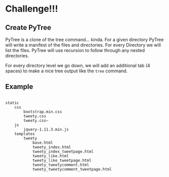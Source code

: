 # Challenge!!!

## Create PyTree

PyTree is a clone of the tree command... kinda.
For a given directory PyTree will write a manifest of the files and directories.
For every Directory we will list the files.
PyTree will use recursion to follow through any nested directories.

For every directory level we go down, we will add an additional tab (4 spaces) to make a nice tree output like
the `tree` command.

## Example

```>> pytree('static')

static
    css
        bootstrap.min.css
        tweety.css
        tweety.css~
    js
        jquery-1.11.3.min.js
    templates
        tweety
            base.html
            tweety_index.html
            tweety_index_tweetpage.html
            tweety_like.html
            tweety_like_tweetpage.html
            tweety_tweetycomment.html
            tweety_tweetycomment_tweetpage.html
````
